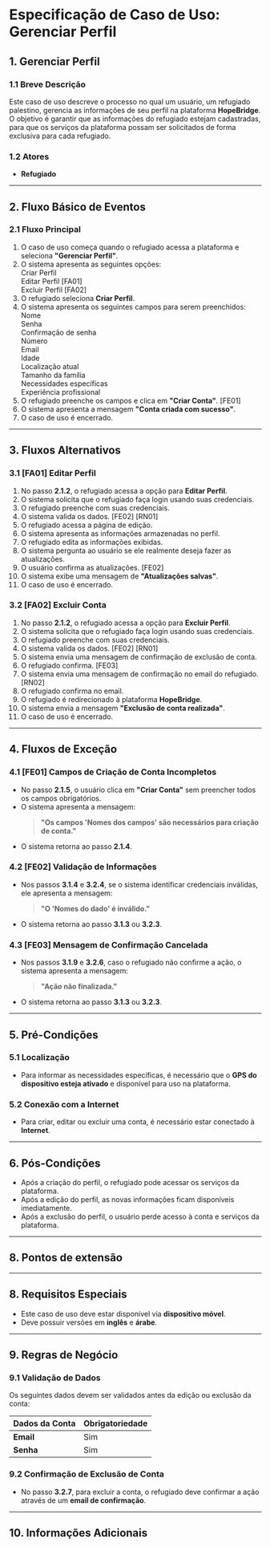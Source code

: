 # Especificação de Caso de Uso: Gerenciar Perfil

## 1. Gerenciar Perfil

### 1.1 Breve Descrição
Este caso de uso descreve o processo no qual um usuário, um refugiado palestino, gerencia as informações de seu perfil na plataforma **HopeBridge**. O objetivo é garantir que as informações do refugiado estejam cadastradas, para que os serviços da plataforma possam ser solicitados de forma exclusiva para cada refugiado.

### 1.2 Atores
- **Refugiado**  

---

## 2. Fluxo Básico de Eventos

### 2.1 Fluxo Principal
1. O caso de uso começa quando o refugiado acessa a plataforma e seleciona **"Gerenciar Perfil"**.  
2. O sistema apresenta as seguintes opções:  
        Criar Perfil  
        Editar Perfil [FA01]<br>
        Excluir Perfil [FA02]
3. O refugiado seleciona **Criar Perfil**.  
4. O sistema apresenta os seguintes campos para serem preenchidos:  
    Nome  
    Senha  
    Confirmação de senha  
    Número  
    Email  
    Idade  
    Localização atual  
    Tamanho da família  
    Necessidades específicas  
    Experiência profissional  
5. O refugiado preenche os campos e clica em **"Criar Conta"**. [FE01]  
6. O sistema apresenta a mensagem **"Conta criada com sucesso"**.  
7. O caso de uso é encerrado.  

---

## 3. Fluxos Alternativos

### 3.1 [FA01] Editar Perfil
1. No passo **2.1.2**, o refugiado acessa a opção para **Editar Perfil**.  
2. O sistema solicita que o refugiado faça login usando suas credenciais.  
3. O refugiado preenche com suas credenciais.  
4. O sistema valida os dados. [FE02] [RN01]
5. O refugiado acessa a página de edição.  
6. O sistema apresenta as informações armazenadas no perfil.  
7. O refugiado edita as informações exibidas.  
8. O sistema pergunta ao usuário se ele realmente deseja fazer as atualizações.  
9. O usuário confirma as atualizações. [FE02]
10. O sistema exibe uma mensagem de **"Atualizações salvas"**.  
11. O caso de uso é encerrado.  

### 3.2 [FA02] Excluir Conta
1. No passo **2.1.2**, o refugiado acessa a opção para **Excluir Perfil**.  
2. O sistema solicita que o refugiado faça login usando suas credenciais.  
3. O refugiado preenche com suas credenciais.  
4. O sistema valida os dados. [FE02] [RN01]
5. O sistema envia uma mensagem de confirmação de exclusão de conta.  
6. O refugiado confirma. [FE03]
7. O sistema envia uma mensagem de confirmação no email do refugiado. [RN02] 
8. O refugiado confirma no email.  
9. O refugiado é redirecionado à plataforma **HopeBridge**.  
10. O sistema envia a mensagem **"Exclusão de conta realizada"**.  
11. O caso de uso é encerrado.  

---

## 4. Fluxos de Exceção

### 4.1 [FE01] Campos de Criação de Conta Incompletos
- No passo **2.1.5**, o usuário clica em **"Criar Conta"** sem preencher todos os campos obrigatórios.  
- O sistema apresenta a mensagem:  
  > **"Os campos 'Nomes dos campos' são necessários para criação de conta."**  
- O sistema retorna ao passo **2.1.4**.  

### 4.2 [FE02] Validação de Informações  
- Nos passos **3.1.4** e **3.2.4**, se o sistema identificar credenciais inválidas, ele apresenta a mensagem:  
  > **"O 'Nomes do dado' é inválido."**  
- O sistema retorna ao passo **3.1.3** ou **3.2.3**.  

### 4.3 [FE03] Mensagem de Confirmação Cancelada  
- Nos passos **3.1.9** e **3.2.6**, caso o refugiado não confirme a ação, o sistema apresenta a mensagem:  
  > **"Ação não finalizada."**  
- O sistema retorna ao passo **3.1.3** ou **3.2.3**.  

---

## 5. Pré-Condições

### 5.1 Localização  
- Para informar as necessidades específicas, é necessário que o **GPS do dispositivo esteja ativado** e disponível para uso na plataforma.  

### 5.2 Conexão com a Internet  
- Para criar, editar ou excluir uma conta, é necessário estar conectado à **Internet**.  

---

## 6. Pós-Condições  
- Após a criação do perfil, o refugiado pode acessar os serviços da plataforma.  
- Após a edição do perfil, as novas informações ficam disponíveis imediatamente.  
- Após a exclusão do perfil, o usuário perde acesso à conta e serviços da plataforma.  

---

## 8. Pontos de extensão

---

## 8. Requisitos Especiais  
- Este caso de uso deve estar disponível via **dispositivo móvel**.  
- Deve possuir versões em **inglês** e **árabe**.  

---

## 9. Regras de Negócio

### 9.1 Validação de Dados  
Os seguintes dados devem ser validados antes da edição ou exclusão da conta:  

| Dados da Conta | Obrigatoriedade |
|---------------|---------------|
| **Email**    | Sim           |
| **Senha**    | Sim           |

### 9.2 Confirmação de Exclusão de Conta  
- No passo **3.2.7**, para excluir a conta, o refugiado deve confirmar a ação através de um **email de confirmação**.  

---

## 10. Informações Adicionais  
